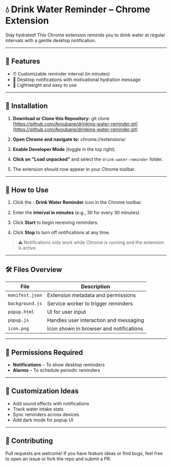 # 💧 Drink Water Reminder – Chrome Extension

Stay hydrated! This Chrome extension reminds you to drink water at regular intervals with a gentle desktop notification.

---

## 🚀 Features

- ⏰ Customizable reminder interval (in minutes)
- 🔔 Desktop notifications with motivational hydration message
- 🧪 Lightweight and easy to use

---

## 📂 Installation

1. **Download or Clone this Repository:**
git clone [https://github.com/Ayoubane/drinking-water-reminder.git](https://github.com/Ayoubane/drinking-water-reminder.git)

2. **Open Chrome and navigate to:**
chrome://extensions/

3. **Enable Developer Mode** (toggle in the top right).

4. **Click on "Load unpacked"** and select the `drink-water-reminder` folder.

5. The extension should now appear in your Chrome toolbar.

---

## 🧠 How to Use

1. Click the 💧 **Drink Water Reminder** icon in the Chrome toolbar.

2. Enter the **interval in minutes** (e.g., 30 for every 30 minutes).

3. Click **Start** to begin receiving reminders.

4. Click **Stop** to turn off notifications at any time.

> ⚠️ Notifications only work while Chrome is running and the extension is active.

---

## 🛠 Files Overview

| File | Description |
|------|-------------|
| `manifest.json` | Extension metadata and permissions |
| `background.js` | Service worker to trigger reminders |
| `popup.html` | UI for user input |
| `popup.js` | Handles user interaction and messaging |
| `icon.png` | Icon shown in browser and notifications |

---

## 📌 Permissions Required

- **Notifications** – To show desktop reminders
- **Alarms** – To schedule periodic reminders

---

## 🔧 Customization Ideas

- Add sound effects with notifications
- Track water intake stats
- Sync reminders across devices
- Add dark mode for popup UI

---

## 🙌 Contributing

Pull requests are welcome! If you have feature ideas or find bugs, feel free to open an issue or fork the repo and submit a PR.
